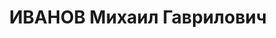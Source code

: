 ---
title: ИВАНОВ Михаил Гаврилович
description: 'Род. в 1901, член ВКП(б) с 1920. Майор, начальник 2-го отделения 3-го
  отдела штаба Киевского ВО

  Приговор: ВК ВС СССР, 19.11.1937 – ВМН. Расстрелян 1937'
---
